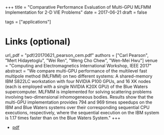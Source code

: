 +++
title = "Comparative Performance Evaluation of Multi-GPU MLFMM Implementation for 2-D VIE Problems"
date = 2017-06-21
draft = false

tags = ["applications"]

# Links (optional)
url_pdf = "pdf/20170621_pearson_cem.pdf"
authors = ["Carl Pearson", "Mert Hidayetoglu", "Wei Ren", "Weng Cho Chew", "Wen-Mei Hwu"]
venue = "Computing and Electromagnetics International Workshop, IEEE 2017"
abstract = "We compare multi-GPU performance of the multilevel fast multipole method (MLFMM) on two different systems: A shared-memory IBM S822LC workstation with four NVIDIA P100 GPUs, and 16 XK nodes (each is employed with a single NVIDIA K20X GPU) of the Blue Waters supercomputer. MLFMM is implemented for solving scattering problems involving two-dimensional inhomogeneous bodies. Results show that the multi-GPU implementation provides 794 and 969 times speedups on the IBM and Blue Waters systems over their corresponding sequential CPU executions, respectively, where the sequential execution on the IBM system is 1.17 times faster than on the Blue Waters System."
+++

* [pdf](/pdf/20170621_pearson_cem.pdf)